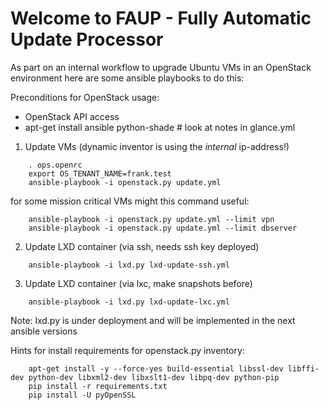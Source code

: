 Welcome to FAUP - Fully Automatic Update Processor
==================================================

As part on an internal workflow to upgrade Ubuntu VMs in an OpenStack 
environment here are some ansible playbooks to do this:

Preconditions for OpenStack usage:

* OpenStack API access
* apt-get install ansible python-shade  # look at notes in glance.yml


1. Update VMs (dynamic inventor is using the *internal* ip-address!)

```
    . ops.openrc
    export OS_TENANT_NAME=frank.test
    ansible-playbook -i openstack.py update.yml
```

for some mission critical VMs might this command useful:

```
    ansible-playbook -i openstack.py update.yml --limit vpn
    ansible-playbook -i openstack.py update.yml --limit dbserver
```

2. Update LXD container (via ssh, needs ssh key deployed)

```
    ansible-playbook -i lxd.py lxd-update-ssh.yml

```

3. Update LXD container (via lxc, make snapshots before)

```
    ansible-playbook -i lxd.py lxd-update-lxc.yml

```

Note: lxd.py is under deployment and will be implemented in the next ansible versions

Hints for install requirements for openstack.py inventory:

```
    apt-get install -y --force-yes build-essential libssl-dev libffi-dev python-dev libxml2-dev libxslt1-dev libpq-dev python-pip
    pip install -r requirements.txt
    pip install -U pyOpenSSL

```



